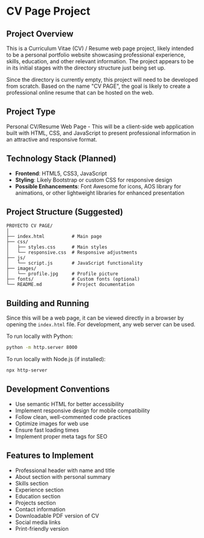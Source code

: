 # CV Page Project

## Project Overview
This is a Curriculum Vitae (CV) / Resume web page project, likely intended to be a personal portfolio website showcasing professional experience, skills, education, and other relevant information. The project appears to be in its initial stages with the directory structure just being set up.

Since the directory is currently empty, this project will need to be developed from scratch. Based on the name "CV PAGE", the goal is likely to create a professional online resume that can be hosted on the web.

## Project Type
Personal CV/Resume Web Page - This will be a client-side web application built with HTML, CSS, and JavaScript to present professional information in an attractive and responsive format.

## Technology Stack (Planned)
- **Frontend**: HTML5, CSS3, JavaScript
- **Styling**: Likely Bootstrap or custom CSS for responsive design
- **Possible Enhancements**: Font Awesome for icons, AOS library for animations, or other lightweight libraries for enhanced presentation

## Project Structure (Suggested)
```
PROYECTO CV PAGE/
│
├── index.html          # Main page
├── css/
│   ├── styles.css      # Main styles
│   └── responsive.css  # Responsive adjustments
├── js/
│   └── script.js       # JavaScript functionality
├── images/
│   └── profile.jpg     # Profile picture
├── fonts/              # Custom fonts (optional)
└── README.md           # Project documentation
```

## Building and Running
Since this will be a web page, it can be viewed directly in a browser by opening the `index.html` file. For development, any web server can be used.

To run locally with Python:
```bash
python -m http.server 8000
```

To run locally with Node.js (if installed):
```bash
npx http-server
```

## Development Conventions
- Use semantic HTML for better accessibility
- Implement responsive design for mobile compatibility
- Follow clean, well-commented code practices
- Optimize images for web use
- Ensure fast loading times
- Implement proper meta tags for SEO

## Features to Implement
- Professional header with name and title
- About section with personal summary
- Skills section
- Experience section
- Education section
- Projects section
- Contact information
- Downloadable PDF version of CV
- Social media links
- Print-friendly version